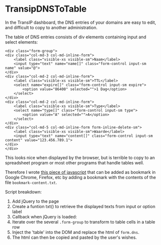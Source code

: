 # TransipDNSToTable

In the TransIP dashboard, the DNS entries of your domains are easy to edit,
and difficult to copy to another administration.

The table of DNS entries consists of div elements containing input and select elements:

    <div class="form-group">
	<div class="col-md-3 col-md-inline-form">
		<label class="visible-xs visible-sm">Naam</label>
		<input type="text" name="name[]" class="form-control input-sm name" value="@">
	</div>
	<div class="col-md-2 col-md-inline-form">
		<label class="visible-xs visible-sm">TTL</label>
		<select name="expire[]" class="form-control input-sm expire">
			<option value="86400" selected="">1 Dag</option>
		</select>
	</div>
	<div class="col-md-2 col-md-inline-form">
		<label class="visible-xs visible-sm">Type</label>
		<select name="type[]" class="form-control input-sm type">
			<option value="A" selected="">A</option>
		</select>
	</div>
	<div class="col-md-5 col-md-inline-form form-inline-delete-sm">
		<label class="visible-xs visible-sm">Waarde</label>
		<input type="text" name="content[]" class="form-control input-sm content" value="123.456.789.1">
	</div>
    </div>

This looks nice when displayed by the browser, but is terrible to copy to an spreadsheet program or most other programs that handle tables well.

Therefore I wrote [this piece of javascript](bookmark-content.txt) that can be added as bookmark in Google Chrome, Firefox, etc by adding a bookmark with the contents of the file `bookmark-content.txt`.

Script breakdown:
1. Add jQuery to the page
2. Create a funtion txt() to retrieve the displayed texts from input or option label
3. Callback when jQuery is loaded:
  1. Iterate over the several `.form-group` to transform to table cells in a table row
  2. Inject the 'table' into the DOM and replace the html of `form.dns`.
4. The html can then be copied and pasted by the user's wishes.
